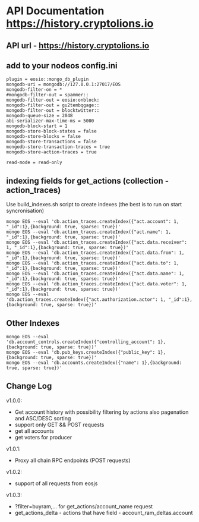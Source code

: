 # API Documentation https://history.cryptolions.io

## API url - https://history.cryptolions.io

## add to your nodeos config.ini
    plugin = eosio::mongo_db_plugin
    mongodb-uri = mongodb://127.0.0.1:27017/EOS
    mongodb-filter-on = *
    #mongodb-filter-out = spammer::
    mongodb-filter-out = eosio:onblock:
    mongodb-filter-out = gu2tembqgage::
    mongodb-filter-out = blocktwitter::
    mongodb-queue-size = 2048
    abi-serializer-max-time-ms = 5000
    mongodb-block-start = 1
    mongodb-store-block-states = false
    mongodb-store-blocks = false
    mongodb-store-transactions = false
    mongodb-store-transaction-traces = true
    mongodb-store-action-traces = true
    
    read-mode = read-only


## indexing fields for get_actions (collection - action_traces)

Use build_indexes.sh script to create indexes (the best is to run on start syncronisation)  

```  
mongo EOS --eval 'db.action_traces.createIndex({"act.account": 1, "_id":1},{background: true, sparse: true})'  
mongo EOS --eval 'db.action_traces.createIndex({"act.name": 1, "_id":1},{background: true, sparse: true})'  
mongo EOS --eval 'db.action_traces.createIndex({"act.data.receiver": 1, "_id":1},{background: true, sparse: true})'  
mongo EOS --eval 'db.action_traces.createIndex({"act.data.from": 1, "_id":1},{background: true, sparse: true})'  
mongo EOS --eval 'db.action_traces.createIndex({"act.data.to": 1, "_id":1},{background: true, sparse: true})'  
mongo EOS --eval 'db.action_traces.createIndex({"act.data.name": 1, "_id":1},{background: true, sparse: true})'  
mongo EOS --eval 'db.action_traces.createIndex({"act.data.voter": 1, "_id":1},{background: true, sparse: true})'  
mongo EOS --eval 'db.action_traces.createIndex({"act.authorization.actor": 1, "_id":1},{background: true, sparse: true})'  
```
## Other Indexes  
```
mongo EOS --eval 'db.account_controls.createIndex({"controlling_account": 1},{background: true, sparse: true})'  
mongo EOS --eval 'db.pub_keys.createIndex({"public_key": 1},{background: true, sparse: true})'  
mongo EOS --eval 'db.accounts.createIndex({"name": 1},{background: true, sparse: true})'  
```  
## Change Log  
  
v1.0.0:  
- Get account history with possibility filtering by actions also pagenation and ASC/DESC sorting  
- support only GET && POST requests 
- get all accounts 
- get voters for producer 

v1.0.1:  
- Proxy all chain RPC endpoints (POST requests)

v1.0.2:
- support of all requests from eosjs

v1.0.3:
- ?filter=buyram,... for get_actions/account_name request
- get_actions_delta - actions that have field - account_ram_deltas.account
